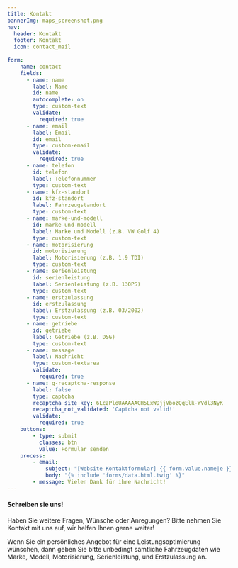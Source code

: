 ```yaml
---
title: Kontakt
bannerImg: maps_screenshot.png
nav:
  header: Kontakt
  footer: Kontakt
  icon: contact_mail
  
form:
    name: contact
    fields:
      - name: name
        label: Name
        id: name
        autocomplete: on
        type: custom-text
        validate:
          required: true
      - name: email
        label: Email
        id: email
        type: custom-email
        validate:
          required: true
      - name: telefon
        id: telefon
        label: Telefonnummer
        type: custom-text
      - name: kfz-standort
        id: kfz-standort
        label: Fahrzeugstandort
        type: custom-text
      - name: marke-und-modell
        id: marke-und-modell
        label: Marke und Modell (z.B. VW Golf 4)
        type: custom-text
      - name: motorisierung
        id: motorisierung
        label: Motorisierung (z.B. 1.9 TDI)
        type: custom-text
      - name: serienleistung
        id: serienleistung
        label: Serienleistung (z.B. 130PS)
        type: custom-text
      - name: erstzulassung
        id: erstzulassung
        label: Erstzulassung (z.B. 03/2002)
        type: custom-text
      - name: getriebe
        id: getriebe
        label: Getriebe (z.B. DSG)
        type: custom-text   
      - name: message
        label: Nachricht
        type: custom-textarea
        validate:
          required: true
      - name: g-recaptcha-response
        label: false
        type: captcha
        recaptcha_site_key: 6LczPloUAAAAACH5LxWDjjVbozQqElk-WVdl3NyK
        recaptcha_not_validated: 'Captcha not valid!'
        validate:
          required: true
    buttons:
        - type: submit
          classes: btn
          value: Formular senden
    process:
        - email:
            subject: "[Website Kontaktformular] {{ form.value.name|e }}"
            body: "{% include 'forms/data.html.twig' %}"
        - message: Vielen Dank für ihre Nachricht!
---
```


#### Schreiben sie uns!
Haben Sie weitere Fragen, Wünsche oder Anregungen? Bitte nehmen Sie Kontakt mit uns auf, wir helfen Ihnen gerne weiter!

Wenn Sie ein persönliches Angebot für eine Leistungsoptimierung wünschen, dann geben Sie bitte unbedingt sämtliche Fahrzeugdaten wie Marke, Modell, Motorisierung, Serienleistung, und Erstzulassung an.